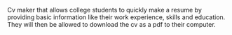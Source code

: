 Cv maker that allows college students to quickly make a resume by providing basic information like their work experience, skills and education. They will then be allowed to download the cv as 
a pdf to their computer.
